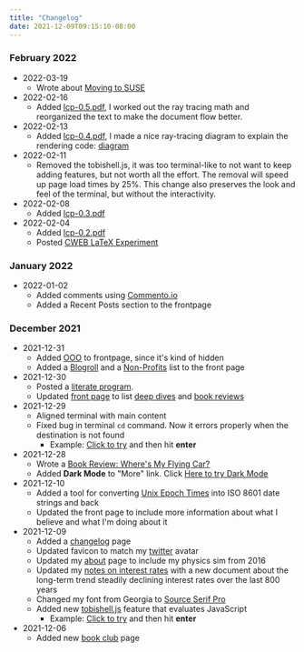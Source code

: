 ```yaml
---
title: "Changelog"
date: 2021-12-09T09:15:10-08:00
---
```


### February 2022

- 2022-03-19
	- Wrote about [Moving to SUSE](/posts/moving-to-suse)
- 2022-02-16
    - Added [lcp-0.5.pdf](/pdf/lcp-0.5.pdf), I worked out the ray tracing math and reorganized the text to make the document flow better.
- 2022-02-13
    - Added [lcp-0.4.pdf](/pdf/lcp-0.4.pdf), I made a nice ray-tracing diagram to explain the rendering code: [diagram](/pdf/lcp-0.4.pdf#page=5)
- 2022-02-11
    - Removed the tobishell.js, it was too terminal-like to not want to keep adding features, but not worth all the effort. The removal will speed up page load times by 25%. This change also preserves the look and feel of the terminal, but without the interactivity.
- 2022-02-08
    - Added [lcp-0.3.pdf](/pdf/lcp-0.3.pdf)
- 2022-02-04
    - Added [lcp-0.2.pdf](/pdf/lcp-0.2.pdf)
    - Posted [CWEB LaTeX Experiment](/posts/cweb-latex-experiment)

### January 2022
- 2022-01-02
    - Added comments using [Commento.io](https://commento.io)
    - Added a Recent Posts section to the frontpage

### December 2021

- 2021-12-31
    - Added [OOO](/pdf/ooo.pdf) to frontpage, since it's kind of hidden
    - Added a [Blogroll](/#blogroll) and a [Non-Profits](/#non-profits) list to the front page
- 2021-12-30
    - Posted a [literate program](/tags/literate-programming).
    - Updated [front page](/) to list [deep dives](/tags/deep-dive) and [book reviews](/tags/book-review)
- 2021-12-29
    - Aligned terminal with main content
    - Fixed bug in terminal `cd` command. Now it errors properly when the destination is not found
        - Example: <a href="javascript:curr_line='cd bogus';term.write(curr_line)">Click to try</a> and then hit **enter**
- 2021-12-28
    - Wrote a [Book Review: Where's My Flying Car?](/posts/book-review-wheres-my-flying-car/)
    - Added **Dark Mode** to "More" link. Click <a id="dark-mode-toggle" href="javascript:activateDarkMode">Here to try Dark Mode</a>
- 2021-12-10
    - Added a tool for converting [Unix Epoch Times](/epoch) into ISO 8601 date strings and back
    - Updated the front page to include more information about what I believe and what I'm doing about it
- 2021-12-09
    - Added a [changelog](/changelog) page
    - Updated favicon to match my [twitter](https://twitter.com/tobi_lehman) avatar
    - Updated my [about](/about) page to include my physics sim from 2016
    - Updated my [notes on interest rates](/interest/#decline) with a new document about the long-term trend steadily declining interest rates over the last 800 years
    - Changed my font from <span style="font-family">Georgia</span> to [Source Serif Pro](https://fonts.adobe.com/fonts/source-serif)
    - Added new [tobishell.js](/js/tobishell.js) feature that evaluates JavaScript
        - Example: <a href="javascript:curr_line='js more()';term.write(curr_line)">Click to try</a> and then hit **enter**
- 2021-12-06
    - Added new [book club](/book-club) page
